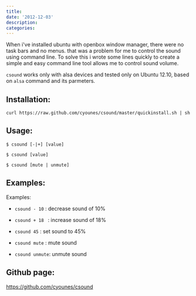 ```yaml
---
title:
date: '2012-12-03'
description:
categories:
---
```


When i've installed ubuntu with openbox window manager, there were no task bars
and no menus. that was a problem for me to control the sound using command line.
To solve this i wrote some lines quickly to create a simple and easy command line tool allows me to control sound volume.

`csound` works only with alsa devices and tested only on Ubuntu 12.10, based on
`alsa` command and its parmeters.

## Installation:

```
curl https://raw.github.com/cyounes/csound/master/quickinstall.sh | sh 
```

## Usage: 
```
$ csound [-|+] [value]
```

```
$ csound [value] 
```

```
$ csound [mute | unmute]
```

## Examples:

Examples: 

+ `csound - 10`  : decrease sound of 10% 

+ `csound + 18 ` : increase sound of 18% 

+ `csound 45`    : set sound to 45% 

+ `csound mute`  : mute sound 

+ `csound unmute`: unmute sound

## Github page:
https://github.com/cyounes/csound



